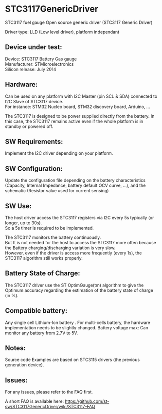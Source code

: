# STC3117GenericDriver
STC3117 fuel gauge Open source generic driver
(STC3117 Generic Driver)

Driver type: LLD (Low level driver), platform independant

Device under test:
----------------
Device:       STC3117 Battery Gas gauge  
Manufacturer: STMicroelectronics  
Silicon release: July 2014

Hardware:
----------------
Can be used on any platform with I2C Master (pin SCL & SDA) connected to I2C Slave of STC3117 device.  <br />
For instance: STM32 Nucleo board, STM32 discovery board, Arduino, ...  <br />

The STC3117 is designed to be power supplied directly from the battery. In this case, the STC3117 remains active even if the whole platform is in standby or powered off.


SW Requirements:
----------------
Implement the I2C driver depending on your platform.

SW Configuration:
----------------
Update the configuration file depending on the battery characteristics (Capacity, Internal Impedance, battery default OCV curve, ...), and the schematic (Resistor value used for current sensing)

SW Use:
----------------
The host driver access the STC3117 registers via I2C every 5s typically (or longer, up to 30s).  <br />
So a 5s timer is required to be implemented.  <br />

The STC3117 monitors the battery continuously. <br />
But It is not needed for the host to access the STC3117 more often because the Battery charging/discharging variation is very slow.  <br />
However, even if the driver is access more frequently (every 1s), the STC3117 algorithm still works properly.  <br />

Battery State of Charge:
----------------
The STC3117 driver use the ST OptimGauge(tm) algorithm to give the Optimum accuracy regarding the estimation of the battery state of charge (in %).

Compatible battery:
----------------
Any single cell Lithium-Ion battery .
For multi-cells battery, the hardware implementation needs to be slightly changed.
Battery voltage max: Can monitor any battery from 2.7V to 5V.

Notes:
----------------
Source code Examples are based on STC3115 drivers (the previous generation device).  

Issues:
----------------
For any issues, please refer to the FAQ first.

A short FAQ is available here: 
https://github.com/st-sw/STC3117GenericDriver/wiki/STC3117-FAQ
